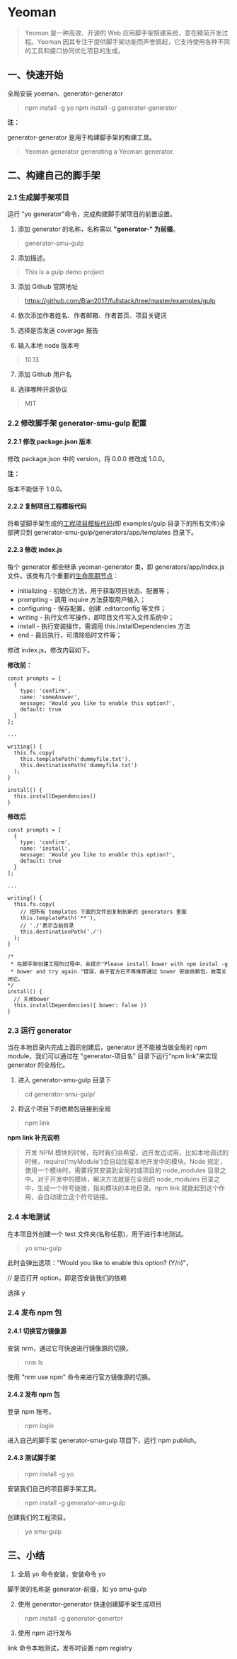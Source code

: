 # Yeoman

> Yeoman 是一种高效、开源的 Web 应用脚手架搭建系统，意在精简开发过程。Yeoman 因其专注于提供脚手架功能而声誉鹊起，它支持使用各种不同的工具和接口协同优化项目的生成。

## 一、快速开始

全局安装 yoeman、generator-generator

> npm install -g yo
> npm install -g generator-generator

**注：**

generator-generator 是用于构建脚手架的构建工具。

> Yeoman generator generating a Yeoman generator.

## 二、构建自己的脚手架

### 2.1 生成脚手架项目

运行 "yo generator"命令，完成构建脚手架项目的前置设置。

1. 添加 generator 的名称，名称需以 **"generator-" 为前缀**。

> generator-smu-gulp

2. 添加描述。

> This is a gulp demo project

3. 添加 Github 官网地址

> https://github.com/Bian2017/fullstack/tree/master/examples/gulp

4. 依次添加作者姓名、作者邮箱、作者首页、项目关键词

5. 选择是否发送 coverage 报告

6. 输入本地 node 版本号

> 10.13

7. 添加 Github 用户名

8. 选择哪种开源协议

> MIT

### 2.2 修改脚手架 generator-smu-gulp 配置

#### 2.2.1 修改 package.json 版本

修改 package.json 中的 version，将 0.0.0 修改成 1.0.0。

**注：**

版本不能低于 1.0.0。

#### 2.2.2 复制项目工程模板代码

将希望脚手架生成的[工程项目模板代码](https://github.com/Bian2017/fullstack/tree/master/examples/gulp)(即 examples/gulp 目录下的所有文件)全部拷贝到 generator-smu-gulp/generators/app/templates 目录下。

#### 2.2.3 修改 index.js

每个 generator 都会继承 yeoman-generator 类，即 generators/app/index.js 文件。该类有几个重要的[生命周期节点](https://yeoman.io/authoring/running-context.html)：

- initializing - 初始化方法，用于获取项目状态、配置等；
- prompting - 调用 inquire 方法获取用户输入；
- configuring - 保存配置，创建 .editorconfig 等文件；
- writing - 执行文件写操作，即项目文件写入文件系统中；
- install - 执行安装操作，需调用 this.installDependencies 方法
- end - 最后执行，可清除临时文件等；

修改 index.js，修改内容如下。

**修改前：**

```JS
const prompts = [
  {
    type: 'confirm',
    name: 'someAnswer',
    message: 'Would you like to enable this option?',
    default: true
  }
];

...

writing() {
  this.fs.copy(
    this.templatePath('dummyfile.txt'),
    this.destinationPath('dummyfile.txt')
  );
}

install() {
  this.installDependencies()
}
```

**修改后**

```JS
const prompts = [
  {
    type: 'confirm',
    name: 'install',
    message: 'Would you like to enable this option?',
    default: true
  }
];

...

writing() {
  this.fs.copy(
    // 把所有 templates 下面的文件到复制到新的 generators 里面
    this.templatePath('**'),
    // './'表示当前目录
    this.destinationPath('./')
  );
}

/*
 * 在脚手架创建工程的过程中，会提示"Please install bower with npm instal -g
 * bower and try again."错误，由于官方已不再推荐通过 bower 安装依赖包，故需关闭它。
*/
install() {
  // 关闭bower
  this.installDependencies({ bower: false })
}
```

### 2.3 运行 generator

当在本地目录内完成上面的创建后，generator 还不能被当做全局的 npm module，我们可以通过在 "generator-项目名" 目录下运行"npm link"来实现 generator 的全局化。

1. 进入 generator-smu-gulp 目录下

> cd generator-smu-gulp/

2. 将这个项目下的依赖包链接到全局

> npm link

**npm link 补充说明**

> 开发 NPM 模块的时候，有时我们会希望，边开发边试用，比如本地调试的时候，require('myModule')会自动加载本地开发中的模块。Node 规定，使用一个模块时，需要将其安装到全局的或项目的 node_modules 目录之中。对于开发中的模块，解决方法就是在全局的 node_modules 目录之中，生成一个符号链接，指向模块的本地目录。npm link 就能起到这个作用，会自动建立这个符号链接。

### 2.4 本地测试

在本项目外创建一个 test 文件夹(名称任意)，用于进行本地测试。

> yo smu-gulp

此时会弹出选项："Would you like to enable this option? (Y/n)"，

// 是否打开 option，即是否安装我们的依赖

选择 y

### 2.4 发布 npm 包

#### 2.4.1 切换官方镜像源

安装 nrm，通过它可快速进行镜像源的切换。

> nrm ls

使用 "nrm use npm" 命令来进行官方镜像源的切换。

#### 2.4.2 发布 npm 包

登录 npm 账号。

> npm login

进入自己的脚手架 generator-smu-gulp 项目下，运行 npm publish。

#### 2.4.3 测试脚手架

> npm install -g yo

安装我们自己的项目脚手架工具。

> npm install -g generator-smu-gulp

创建我们的工程项目。

> yo smu-gulp

## 三、小结

1. 全局 yo 命令安装，安装命令 yo <package>

脚手架的名称是 generator-前缀，如 yo smu-gulp

2. 使用 generator-generator 快速创建脚手架生成项目

> npm install -g generator-genertor

3. 使用 npm 进行发布

link 命令本地测试，发布时设置 npm registry
